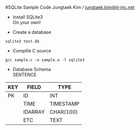 #SQLite Sample Code
Jungtaek Kim / jungtaek.kim@jt-inc.net

* Install SQLite3<br/>
	On your own!

* Create a database<br/>
```
sqlite3 test.db
```

* Complile C source<br/>
```
gcc sample.c -o sample.o -l sqlite3
```
* Database Schema<br/>
SENTENCE<br/>

|  KEY | FIELD   | TYPE      |
| ---- | ------- | --------- |
|  PK  | ID      | INT       |
|      | TIME    | TIMESTAMP |
|      | IDARRAY | CHAR(100) |
|      | ETC     | TEXT      |

